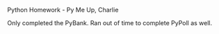 Python Homework - Py Me Up, Charlie

Only completed the PyBank. Ran out of time to complete PyPoll as well.
